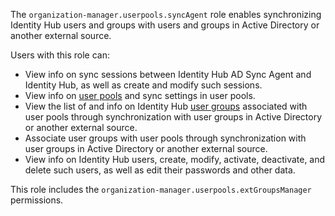 The `organization-manager.userpools.syncAgent` role enables synchronizing Identity Hub users and groups with users and groups in Active Directory or another external source.

Users with this role can:
* View info on sync sessions between Identity Hub AD Sync Agent and Identity Hub, as well as create and modify such sessions.
* View info on [user pools](../../../organization/concepts/user-pools.md) and sync settings in user pools.
* View the list of and info on Identity Hub [user groups](../../../organization/concepts/groups.md) associated with user pools through synchronization with user groups in Active Directory or another external source.
* Associate user groups with user pools through synchronization with user groups in Active Directory or another external source.
* View info on Identity Hub users, create, modify, activate, deactivate, and delete such users, as well as edit their passwords and other data.

This role includes the `organization-manager.userpools.extGroupsManager` permissions.
